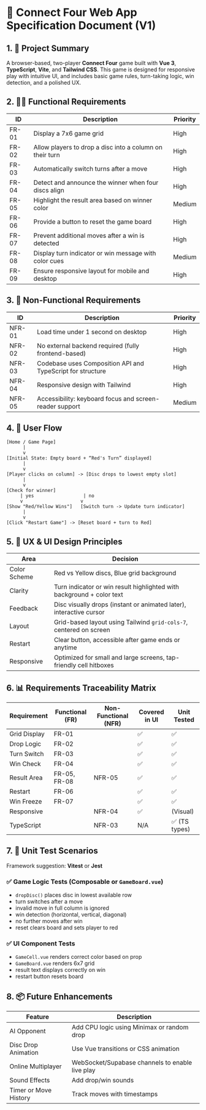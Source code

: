 # 📝 Connect Four Web App Specification Document (V1)

## 1. 🎯 Project Summary

A browser-based, two-player **Connect Four** game built with **Vue 3**, **TypeScript**, **Vite**, and **Tailwind CSS**. This game is designed for responsive play with intuitive UI, and includes basic game rules, turn-taking logic, win detection, and a polished UX.

## 2. 🧑‍💻 Functional Requirements

| ID    | Description                                              | Priority |
| ----- | -------------------------------------------------------- | -------- |
| FR-01 | Display a 7x6 game grid                                  | High     |
| FR-02 | Allow players to drop a disc into a column on their turn | High     |
| FR-03 | Automatically switch turns after a move                  | High     |
| FR-04 | Detect and announce the winner when four discs align     | High     |
| FR-05 | Highlight the result area based on winner color          | Medium   |
| FR-06 | Provide a button to reset the game board                 | High     |
| FR-07 | Prevent additional moves after a win is detected         | High     |
| FR-08 | Display turn indicator or win message with color cues    | Medium   |
| FR-09 | Ensure responsive layout for mobile and desktop          | High     |

## 3. 🤖 Non-Functional Requirements

| ID     | Description                                                | Priority |
| ------ | ---------------------------------------------------------- | -------- |
| NFR-01 | Load time under 1 second on desktop                        | High     |
| NFR-02 | No external backend required (fully frontend-based)        | High     |
| NFR-03 | Codebase uses Composition API and TypeScript for structure | High     |
| NFR-04 | Responsive design with Tailwind                            | High     |
| NFR-05 | Accessibility: keyboard focus and screen-reader support    | Medium   |

## 4. 🔄 User Flow

```
[Home / Game Page]
      |
      v
[Initial State: Empty board + “Red's Turn” displayed]
      |
      v
[Player clicks on column] -> [Disc drops to lowest empty slot]
      |
      v
[Check for winner]
     | yes                  | no
     v                     v
[Show "Red/Yellow Wins"]   [Switch turn -> Update turn indicator]
      |
      v
[Click "Restart Game"] -> [Reset board + turn to Red]
```

## 5. 🎨 UX & UI Design Principles

| Area         | Decision                                                              |
| ------------ | --------------------------------------------------------------------- |
| Color Scheme | Red vs Yellow discs, Blue grid background                             |
| Clarity      | Turn indicator or win result highlighted with background + color text |
| Feedback     | Disc visually drops (instant or animated later), interactive cursor   |
| Layout       | Grid-based layout using Tailwind `grid-cols-7`, centered on screen    |
| Restart      | Clear button, accessible after game ends or anytime                   |
| Responsive   | Optimized for small and large screens, tap-friendly cell hitboxes     |

## 6. 📊 Requirements Traceability Matrix

| Requirement  | Functional (FR) | Non-Functional (NFR) | Covered in UI | Unit Tested   |
| ------------ | --------------- | -------------------- | ------------- | ------------- |
| Grid Display | FR-01           |                      | ✅            | ✅            |
| Drop Logic   | FR-02           |                      | ✅            | ✅            |
| Turn Switch  | FR-03           |                      | ✅            | ✅            |
| Win Check    | FR-04           |                      | ✅            | ✅            |
| Result Area  | FR-05, FR-08    | NFR-05               | ✅            | ✅            |
| Restart      | FR-06           |                      | ✅            | ✅            |
| Win Freeze   | FR-07           |                      | ✅            | ✅            |
| Responsive   |                 | NFR-04               | ✅            | (Visual)      |
| TypeScript   |                 | NFR-03               | N/A           | ✅ (TS types) |

## 7. 🧪 Unit Test Scenarios

Framework suggestion: **Vitest** or **Jest**

### ✅ Game Logic Tests (Composable or `GameBoard.vue`)

- `dropDisc()` places disc in lowest available row
- turn switches after a move
- invalid move in full column is ignored
- win detection (horizontal, vertical, diagonal)
- no further moves after win
- reset clears board and sets player to red

### ✅ UI Component Tests

- `GameCell.vue` renders correct color based on prop
- `GameBoard.vue` renders 6x7 grid
- result text displays correctly on win
- restart button resets board

## 8. 📦 Future Enhancements

| Feature               | Description                                     |
| --------------------- | ----------------------------------------------- |
| AI Opponent           | Add CPU logic using Minimax or random drop      |
| Disc Drop Animation   | Use Vue transitions or CSS animation            |
| Online Multiplayer    | WebSocket/Supabase channels to enable live play |
| Sound Effects         | Add drop/win sounds                             |
| Timer or Move History | Track moves with timestamps                     |
